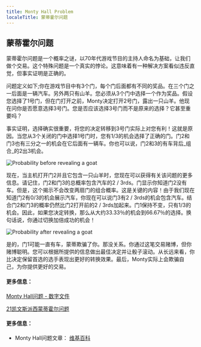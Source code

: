 ```yaml
---
title: Monty Hall Problem
localeTitle: 蒙蒂霍尔问题
---
```

## 蒙蒂霍尔问题

蒙蒂霍尔问题是一个概率之谜，以70年代游戏节目的主持人命名为基础，让我们做个交易。这个特殊问题是一个真实的悖论。这意味着有一种解决方案看似违反直觉，但事实证明是正确的。

问题定义如下;你在游戏节目中有3个门，每个门后面都有不同的奖品。在三个门之一后面是一辆汽车。另外两只有山羊。您必须从3个门中选择一个作为奖品。假设您选择了1号门，但在门打开之前，Monty决定打开2号门，露出一只山羊。他现在问你是否愿意选择3号门。您是否应该选择3号门而不是原来的选择？它甚至重要吗？

事实证明，选择确实很重要，将您的决定转移到3号门实际上对您有利！这就是原因。当您从3个关闭的门中选择1号门时，您有1/3的机会选择了正确的门。门2和门3也有三分之一的机会在它后面有一辆车。你也可以说，门2和3的有车背后_组合_的2出3机会。

![Probability before revealing a goat](https://i.imgur.com/8EsVvZk.png "暴露山羊之前的概率")

现在，当主机打开门2并且它包含一只山羊时，您现在可以获得有关该问题的更多信息。请记住，门2和门3的总概率包含汽车的2 / 3rds。门显示你知道门2没有车。但是，这个揭示不会改变两扇门的组合概率。这是关键的内容！由于我们现在知道门2有0/3的机会展示汽车，你现在可以说门3有2 / 3rds的机会包含汽车。结合门2和门3的概率仍然比门2打开前的2 / 3rds加起来。门1保持不变，只有1/3的机会。因此，如果您决定转换，那么从大约33.33％的机会到66.67％的选择。换句话说，你通过切换加倍成功的机会！

![Probability after revealing a goat](https://i.imgur.com/V2JzAka.png "揭露山羊后的概率")

是的，门1可能一直有车，蒙蒂欺骗了你。那没关系。你通过这笔交易赌博，但你赌博聪明。您可以根据所提供的信息做出最佳决定并让骰子滚动。从长远来看，你比决定保留首选的选手表现出更好的转换效果。最后，Monty实际上会欺骗自己，为你提供更好的交易。

#### 更多信息：

[Monty Hall问题 - 数字文件](https://www.youtube.com/watch?time_continue=1&v=4Lb-6rxZxx0)

[21凯文斯派西蒙蒂霍尔问题](https://www.youtube.com/watch?v=YReov4c3taI)

#### 更多信息：

*   Monty Hall问题文章： [维基百科](https://en.wikipedia.org/wiki/Monty_Hall_problem)
